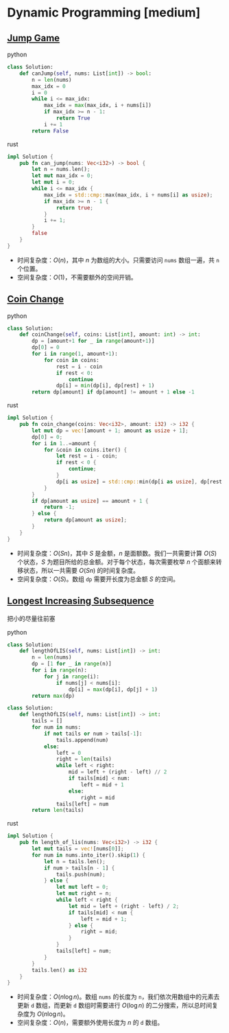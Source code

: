 # Dynamic Programming [medium]

## [Jump Game](https://leetcode.cn/problems/jump-game/)

python

```python
class Solution:
    def canJump(self, nums: List[int]) -> bool:
        n = len(nums)
        max_idx = 0
        i = 0
        while i <= max_idx:
            max_idx = max(max_idx, i + nums[i])
            if max_idx >= n - 1:
                return True
            i += 1
        return False
```

rust

```rust
impl Solution {
    pub fn can_jump(nums: Vec<i32>) -> bool {
        let n = nums.len();
        let mut max_idx = 0;
        let mut i = 0;
        while i <= max_idx {
            max_idx = std::cmp::max(max_idx, i + nums[i] as usize);
            if max_idx >= n - 1 {
                return true;
            }
            i += 1;
        }
        false
    }
}
```

* 时间复杂度：$O(n)$，其中 $n$ 为数组的大小。只需要访问 `nums` 数组一遍，共 `n` 个位置。
* 空间复杂度：$O(1)$，不需要额外的空间开销。

## [Coin Change](https://leetcode.cn/problems/coin-change/)

python

```python
class Solution:
    def coinChange(self, coins: List[int], amount: int) -> int:
        dp = [amount+1 for _ in range(amount+1)]
        dp[0] = 0
        for i in range(1, amount+1):
            for coin in coins:
                rest = i - coin
                if rest < 0:
                    continue
                dp[i] = min(dp[i], dp[rest] + 1)
        return dp[amount] if dp[amount] != amount + 1 else -1
```

rust

```rust
impl Solution {
    pub fn coin_change(coins: Vec<i32>, amount: i32) -> i32 {
        let mut dp = vec![amount + 1; amount as usize + 1];
        dp[0] = 0;
        for i in 1..=amount {
            for &coin in coins.iter() {
                let rest = i - coin;
                if rest < 0 {
                    continue;
                }
                dp[i as usize] = std::cmp::min(dp[i as usize], dp[rest as usize] + 1);
            }
        }
        if dp[amount as usize] == amount + 1 {
            return -1;
        } else {
            return dp[amount as usize];
        }
    }
}
```

* 时间复杂度：$O(Sn)$，其中 $S$ 是金额，$n$ 是面额数。我们一共需要计算 $O(S)$ 个状态，$S$ 为题目所给的总金额。对于每个状态，每次需要枚举 $n$ 个面额来转移状态，所以一共需要 $O(Sn)$ 的时间复杂度。
* 空间复杂度：$O(S)$。数组 `dp` 需要开长度为总金额 $S$ 的空间。

## [Longest Increasing Subsequence](https://leetcode.cn/problems/longest-increasing-subsequence/)

把小的尽量往前塞

python

```python
class Solution:
    def lengthOfLIS(self, nums: List[int]) -> int:
        n = len(nums)
        dp = [1 for _ in range(n)]
        for i in range(n):
            for j in range(i):
                if nums[j] < nums[i]:
                    dp[i] = max(dp[i], dp[j] + 1)
        return max(dp)

class Solution:
    def lengthOfLIS(self, nums: List[int]) -> int:
        tails = []
        for num in nums:
            if not tails or num > tails[-1]:
                tails.append(num)
            else:
                left = 0
                right = len(tails)
                while left < right:
                    mid = left + (right - left) // 2
                    if tails[mid] < num:
                        left = mid + 1
                    else:
                        right = mid
                tails[left] = num
        return len(tails)
```

rust

```rust
impl Solution {
    pub fn length_of_lis(nums: Vec<i32>) -> i32 {
        let mut tails = vec![nums[0]];
        for num in nums.into_iter().skip(1) {
            let n = tails.len();
            if num > tails[n - 1] {
                tails.push(num);
            } else {
                let mut left = 0;
                let mut right = n;
                while left < right {
                    let mid = left + (right - left) / 2;
                    if tails[mid] < num {
                        left = mid + 1;
                    } else {
                        right = mid;
                    }
                }
                tails[left] = num;
            }
        }
        tails.len() as i32
    }
}
```

* 时间复杂度：$O(n\log n)$。数组 `nums` 的长度为 `n`，我们依次用数组中的元素去更新 `d` 数组，而更新 `d` 数组时需要进行 $O(\log n)$ 的二分搜索，所以总时间复杂度为 $O(n\log n)$。
* 空间复杂度：$O(n)$，需要额外使用长度为 $n$ 的 `d` 数组。
